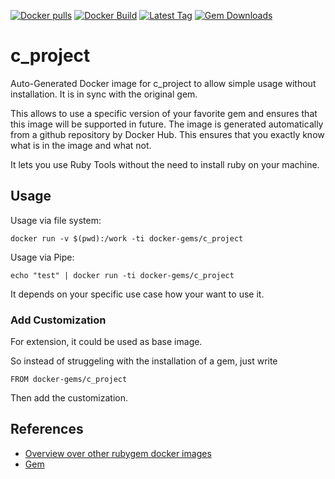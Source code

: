 [![Docker pulls](https://img.shields.io/docker/pulls/rubygem/c_project.svg)](https://hub.docker.com/r/rubygem/c_project/)
[![Docker Build](https://img.shields.io/docker/automated/rubygem/c_project.svg)](https://hub.docker.com/r/rubygem/c_project/)
[![Latest Tag](https://img.shields.io/github/tag/docker-rubygem/c_project.svg)](https://hub.docker.com/r/rubygem/c_project/)
[![Gem Downloads](https://img.shields.io/gem/dt/c_project.svg)](https://rubygems.org/gems/c_project/)
# c_project

Auto-Generated Docker image for c_project to allow simple usage without installation.
It is in sync with the original gem.

This allows to use a specific version of your favorite gem and ensures that this image will be supported in future.
The image is generated automatically from a github repository by Docker Hub.
This ensures that you exactly know what is in the image and what not.

It lets you use Ruby Tools without the need to install ruby on your machine.

## Usage

Usage via file system:

`docker run -v $(pwd):/work -ti docker-gems/c_project`

Usage via Pipe:

`echo "test" | docker run -ti docker-gems/c_project`

It depends on your specific use case how your want to use it.

### Add Customization

For extension, it could be used as base image.

So instead of struggeling with the installation of a gem, just write

`FROM docker-gems/c_project`

Then add the customization.

## References

 - [Overview over other rubygem docker images](https://github.com/thinkbot/docker-rubygem)
 - [Gem](https://rubygems.org/gems/c_project/)
